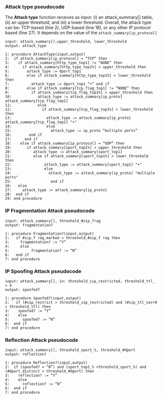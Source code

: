 ### Attack type pseudocode ###

The **Attack type** function receives as input: (i) an attack_summary[] table, (ii) an upper threshold, and (iii) a lower threshold. Overall, the attack type can be: TCP-based (line 2), UDP-based (line 18), or any other IP protocol based (line 27). It depends on the value of the `attack_summary[ip_protocol]`

~~~
input: attack_summary[],upper_threshold, lower_threshold
output: attack_type

1: procedure AttackType(input,output)
2:  if attack_summary[ip_protocol] = “TCP” then
3:    if attack_summary[http_type_top1] != “NONE” then
4:      if attack_summary[http_type_top1%] > upper_threshold then
5:        attack_type := dport_top1
6:        else if attack_summary[http_type_top1%] > lower_threshold then
7:          attack_type := dport_top1 “+” end if
8:        else if attack_summary[tcp_flag_top1] != “NONE” then
9:          if attack_summary[tcp_flag_top1%] > upper_threshold then
10:            attack_type := attack_summary[ip_proto] attack_summary[tcp_flag_top1]
11:            else 
12:              if attack_summary[tcp_flag_top1%] > lower_threshold then 
13:                attack_type := attack_summary[ip_proto] attack_summary[tcp_flag_top1] "+"
14:                else
15:                  attack_type := ip_proto “multiple ports” 
16:        end if
17:      end if
18:    else if attack_summary[ip_protocol] = “UDP” then
19:       if attack_summary[sport_top1%] > upper_threshold then 
20:          attack_type := attack_summary[sport_top1]
21:          else if attack_summary[sport_top1%] > lower_threshold then 
22:               attack_type := attack_summary[sport_top1] "+"
23:               else
24:                 attack_type := attack_summary[ip_proto] "multiple ports"
25:                  end if
26:   else
27:     attack_type := attack_summary[ip_proto]
28:  end if
29: end procedure
~~~

### IP Fragmentation Attack pseudocode ###

~~~
input: attack_summary[], threshold_#sip_frag 
output: fragmentation?

1: procedure Fragmentation?(input,output)
2:   if #sip_f rag_marked > threshold_#sip_f rag then
3:     fragmentation? := “Y” 
4:     else
5:          fragmentation? := “N” 
6:   end if
7: end procedure
~~~

### IP Spoofing Attack pseudocode ###
~~~
input: attack_summary[], in: threshold_sip_restricted, threshold_ttl_ > 4
output: spoofed?

1: procedure Spoofed?(input,output)
2:   if (#sip_restrict > threshold_sip_restricted) and (#sip_ttl_var>9 > threshold_ttl) then 
3:    spoofed? := “Y”
4:    else
5:      spoofed? := “N” 
6:  end if
7: end procedure
~~~

### Reflection Attack pseudocode ###
~~~
input: attack_summary[], threshold_sport_%, threshold_#dport 
output: reflection?

1: procedure Reflection?(input,output)
2:  if (spoofed? = “N”) and (sport_top1_% >threshold_sport_%) and (#dport_distinct > threshold_#dport) then
3:    reflection? := “Y” 
4:    else
5:      reflection? := “N” 
6:  end if
7: end procedure
~~~
